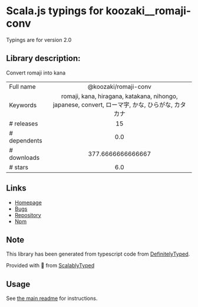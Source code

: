 
# Scala.js typings for koozaki__romaji-conv

Typings are for version 2.0

## Library description:
Convert romaji into kana

|                    |                 |
| ------------------ | :-------------: |
| Full name          | @koozaki/romaji-conv |
| Keywords           | romaji, kana, hiragana, katakana, nihongo, japanese, convert, ローマ字, かな, ひらがな, カタカナ |
| # releases         | 15 |
| # dependents       | 0.0 |
| # downloads        | 377.6666666666667 |
| # stars            | 6.0 |

## Links
- [Homepage](https://romaji-conv.koozaki.com/)
- [Bugs](https://github.com/koozaki/romaji-conv/issues/new?assignees=koozaki&labels=bug&template=bug_report.md)
- [Repository](https://github.com/koozaki/romaji-conv)
- [Npm](https://www.npmjs.com/package/%40koozaki%2Fromaji-conv)
    


## Note
This library has been generated from typescript code from [DefinitelyTyped](https://definitelytyped.org).

Provided with :purple_heart: from [ScalablyTyped](https://github.com/oyvindberg/ScalablyTyped)

## Usage
See [the main readme](../../readme.md) for instructions.


